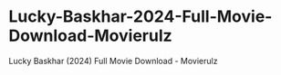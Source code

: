 # Lucky-Baskhar-2024-Full-Movie-Download-Movierulz
Lucky Baskhar (2024) Full Movie Download - Movierulz

